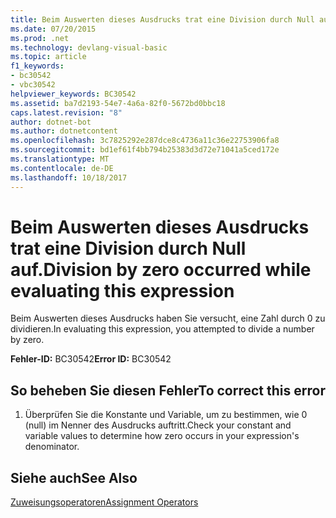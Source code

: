 ```yaml
---
title: Beim Auswerten dieses Ausdrucks trat eine Division durch Null auf.
ms.date: 07/20/2015
ms.prod: .net
ms.technology: devlang-visual-basic
ms.topic: article
f1_keywords:
- bc30542
- vbc30542
helpviewer_keywords: BC30542
ms.assetid: ba7d2193-54e7-4a6a-82f0-5672bd0bbc18
caps.latest.revision: "8"
author: dotnet-bot
ms.author: dotnetcontent
ms.openlocfilehash: 3c7825292e287dce8c4736a11c36e22753906fa8
ms.sourcegitcommit: bd1ef61f4bb794b25383d3d72e71041a5ced172e
ms.translationtype: MT
ms.contentlocale: de-DE
ms.lasthandoff: 10/18/2017
---
```

# <a name="division-by-zero-occurred-while-evaluating-this-expression"></a><span data-ttu-id="e46f4-102">Beim Auswerten dieses Ausdrucks trat eine Division durch Null auf.</span><span class="sxs-lookup"><span data-stu-id="e46f4-102">Division by zero occurred while evaluating this expression</span></span>
<span data-ttu-id="e46f4-103">Beim Auswerten dieses Ausdrucks haben Sie versucht, eine Zahl durch 0 zu dividieren.</span><span class="sxs-lookup"><span data-stu-id="e46f4-103">In evaluating this expression, you attempted to divide a number by zero.</span></span>  
  
 <span data-ttu-id="e46f4-104">**Fehler-ID:** BC30542</span><span class="sxs-lookup"><span data-stu-id="e46f4-104">**Error ID:** BC30542</span></span>  
  
## <a name="to-correct-this-error"></a><span data-ttu-id="e46f4-105">So beheben Sie diesen Fehler</span><span class="sxs-lookup"><span data-stu-id="e46f4-105">To correct this error</span></span>  
  
1.  <span data-ttu-id="e46f4-106">Überprüfen Sie die Konstante und Variable, um zu bestimmen, wie 0 (null) im Nenner des Ausdrucks auftritt.</span><span class="sxs-lookup"><span data-stu-id="e46f4-106">Check your constant and variable values to determine how zero occurs in your expression's denominator.</span></span>  
  
## <a name="see-also"></a><span data-ttu-id="e46f4-107">Siehe auch</span><span class="sxs-lookup"><span data-stu-id="e46f4-107">See Also</span></span>  
 [<span data-ttu-id="e46f4-108">Zuweisungsoperatoren</span><span class="sxs-lookup"><span data-stu-id="e46f4-108">Assignment Operators</span></span>](../../visual-basic/language-reference/operators/assignment-operators.md)
